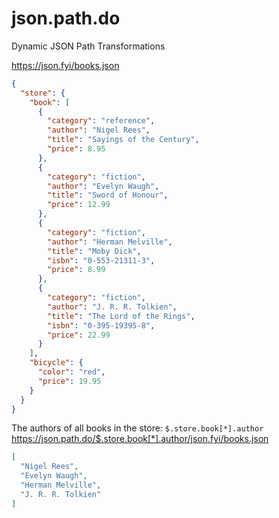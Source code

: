 # json.path.do

Dynamic JSON Path Transformations

<https://json.fyi/books.json>
```json
{
  "store": {
    "book": [
      {
        "category": "reference",
        "author": "Nigel Rees",
        "title": "Sayings of the Century",
        "price": 8.95
      },
      {
        "category": "fiction",
        "author": "Evelyn Waugh",
        "title": "Sword of Honour",
        "price": 12.99
      },
      {
        "category": "fiction",
        "author": "Herman Melville",
        "title": "Moby Dick",
        "isbn": "0-553-21311-3",
        "price": 8.99
      },
      {
        "category": "fiction",
        "author": "J. R. R. Tolkien",
        "title": "The Lord of the Rings",
        "isbn": "0-395-19395-8",
        "price": 22.99
      }
    ],
    "bicycle": {
      "color": "red",
      "price": 19.95
    }
  }
}
```
The authors of all books in the store: `$.store.book[*].author`
<https://json.path.do/$.store.book[*].author/json.fyi/books.json>
```json
[
  "Nigel Rees",
  "Evelyn Waugh",
  "Herman Melville",
  "J. R. R. Tolkien"
]
```

